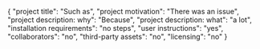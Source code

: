 {
	"project title": "Such as",
	"project motivation": "There was an issue",
	"project description: why": "Because",
	"project description: what": "a lot",
	"installation requirements": "no steps",
	"user instructions": "yes",
	"collaborators": "no",
	"third-party assets": "no",
	"licensing": "no"
}